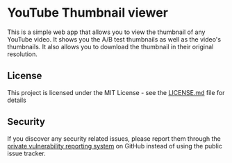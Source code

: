 # YouTube Thumbnail viewer

This is a simple web app that allows you to view the thumbnail of any YouTube video. It shows you the A/B test thumbnails as well as the video's thumbnails. It also allows you to download the thumbnail in their original resolution.

## License

This project is licensed under the MIT License - see the [LICENSE.md](LICENSE.md) file for details

## Security

If you discover any security related issues, please report them through the [private vulnerability reporting system](https://github.com/janyksteenbeek/thumbnails.yt/security/advisories/new) on GitHub instead of using the public issue tracker.